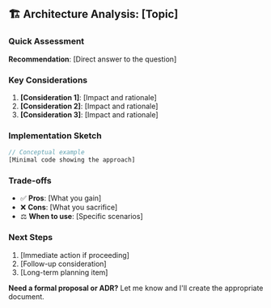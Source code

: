 ## 🏗️ Architecture Analysis: [Topic]

### Quick Assessment

**Recommendation**: [Direct answer to the question]

### Key Considerations

1. **[Consideration 1]**: [Impact and rationale]
2. **[Consideration 2]**: [Impact and rationale]
3. **[Consideration 3]**: [Impact and rationale]

### Implementation Sketch

```typescript
// Conceptual example
[Minimal code showing the approach]
```

### Trade-offs

- ✅ **Pros**: [What you gain]
- ❌ **Cons**: [What you sacrifice]
- ⚖️ **When to use**: [Specific scenarios]

### Next Steps

1. [Immediate action if proceeding]
2. [Follow-up consideration]
3. [Long-term planning item]

**Need a formal proposal or ADR?** Let me know and I'll create the appropriate
document.
